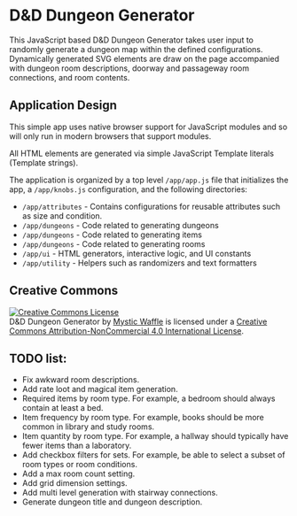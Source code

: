 # D&D Dungeon Generator

This JavaScript based D&D Dungeon Generator takes user input to randomly
generate a dungeon map within the defined configurations. Dynamically
generated SVG elements are draw on the page accompanied with dungeon room
descriptions, doorway and passageway room connections, and room contents.

## Application Design

This simple app uses native browser support for JavaScript modules and so
will only run in modern browsers that support modules.

All HTML elements are generated via simple JavaScript Template literals
(Template strings).

The application is organized by a top level `/app/app.js` file that initializes
the app, a `/app/knobs.js` configuration, and the following directories:

- `/app/attributes` - Contains configurations for reusable attributes such as
size and condition.
- `/app/dungeons` - Code related to generating dungeons
- `/app/dungeons` - Code related to generating items
- `/app/dungeons` - Code related to generating rooms
- `/app/ui` - HTML generators, interactive logic, and UI constants
- `/app/utility` - Helpers such as randomizers and text formatters

## Creative Commons

<a rel="license" href="http://creativecommons.org/licenses/by-nc/4.0/"><img alt="Creative Commons License" style="border-width:0" src="https://i.creativecommons.org/l/by-nc/4.0/88x31.png" /></a><br /><span xmlns:dct="http://purl.org/dc/terms/" href="http://purl.org/dc/dcmitype/InteractiveResource" property="dct:title" rel="dct:type">D&D Dungeon Generator</span> by <a xmlns:cc="http://creativecommons.org/ns#" href="http://widgets.mysticwaffle.com/dnd-dungeon-generator/" property="cc:attributionName" rel="cc:attributionURL">Mystic Waffle</a> is licensed under a <a rel="license" href="http://creativecommons.org/licenses/by-nc/4.0/">Creative Commons Attribution-NonCommercial 4.0 International License</a>.

## TODO list:

- Fix awkward room descriptions.
- Add rate loot and magical item generation.
- Required items by room type. For example, a bedroom should always contain at least a bed.
- Item frequency by room type. For example, books should be more common in library and study rooms.
- Item quantity by room type. For example, a hallway should typically have fewer items than a laboratory.
- Add checkbox filters for sets. For example, be able to select a subset of room types or room conditions.
- Add a max room count setting.
- Add grid dimension settings.
- Add multi level generation with stairway connections.
- Generate dungeon title and dungeon description.
